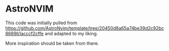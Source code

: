 # AstroNVIM

This code was initially pulled from
https://github.com/AstroNvim/template/tree/20450d8a65a74be39d2c92bc8689b1acccf2cffe
and adapted to my liking.

More inspiration should be taken from there.